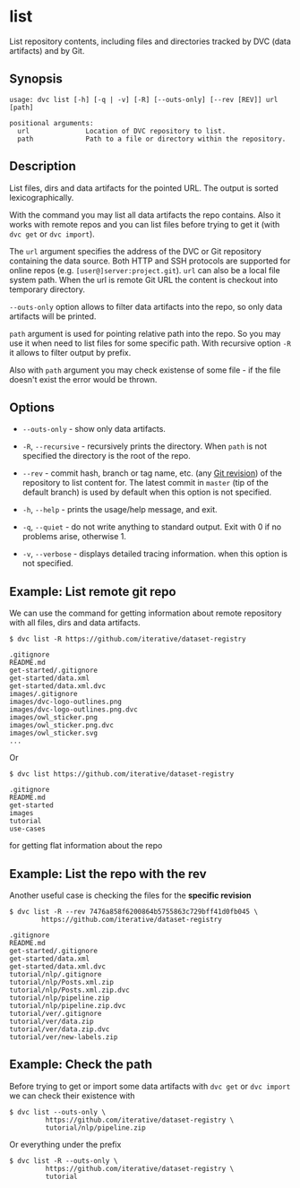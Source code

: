 # list

List <abbr>repository</abbr> contents, including files and directories tracked
by DVC (<abbr>data artifacts</abbr>) and by Git.

## Synopsis

```usage
usage: dvc list [-h] [-q | -v] [-R] [--outs-only] [--rev [REV]] url [path]

positional arguments:
  url              Location of DVC repository to list.
  path             Path to a file or directory within the repository.
```

## Description

List files, dirs and <abbr>data artifacts</abbr> for the pointed URL. The output
is sorted lexicographically.

With the command you may list all <abbr>data artifacts</abbr> the repo contains.
Also it works with remote repos and you can list files before trying to get it
(with `dvc get` or `dvc import`).

The `url` argument specifies the address of the DVC or Git repository containing
the data source. Both HTTP and SSH protocols are supported for online repos
(e.g. `[user@]server:project.git`). `url` can also be a local file system path.
When the url is remote Git URL the content is checkout into temporary directory.

`--outs-only` option allows to filter <abbr>data artifacts</abbr> into the repo,
so only <abbr>data artifacts</abbr> will be printed.

`path` argument is used for pointing relative path into the repo. So you may use
it when need to list files for some specific path. With recursive option `-R` it
allows to filter output by prefix.

Also with `path` argument you may check existense of some file - if the file
doesn't exist the error would be thrown.

## Options

- `--outs-only` - show only <abbr>data artifacts</abbr>.

- `-R`, `--recursive` - recursively prints the directory. When `path` is not
  specified the directory is the root of the repo.

- `--rev` - commit hash, branch or tag name, etc. (any
  [Git revision](https://git-scm.com/docs/revisions)) of the repository to list
  content for. The latest commit in `master` (tip of the default branch) is used
  by default when this option is not specified.

- `-h`, `--help` - prints the usage/help message, and exit.

- `-q`, `--quiet` - do not write anything to standard output. Exit with 0 if no
  problems arise, otherwise 1.

- `-v`, `--verbose` - displays detailed tracing information. when this option is
  not specified.

## Example: List remote git repo

We can use the command for getting information about remote repository with all
files, dirs and <abbr>data artifacts</abbr>.

```dvc
$ dvc list -R https://github.com/iterative/dataset-registry

.gitignore
README.md
get-started/.gitignore
get-started/data.xml
get-started/data.xml.dvc
images/.gitignore
images/dvc-logo-outlines.png
images/dvc-logo-outlines.png.dvc
images/owl_sticker.png
images/owl_sticker.png.dvc
images/owl_sticker.svg
...
```

Or

```dvc
$ dvc list https://github.com/iterative/dataset-registry

.gitignore
README.md
get-started
images
tutorial
use-cases
```

for getting flat information about the repo

## Example: List the repo with the rev

Another useful case is checking the files for the **specific revision**

```dvc
$ dvc list -R --rev 7476a858f6200864b5755863c729bff41d0fb045 \
        https://github.com/iterative/dataset-registry

.gitignore
README.md
get-started/.gitignore
get-started/data.xml
get-started/data.xml.dvc
tutorial/nlp/.gitignore
tutorial/nlp/Posts.xml.zip
tutorial/nlp/Posts.xml.zip.dvc
tutorial/nlp/pipeline.zip
tutorial/nlp/pipeline.zip.dvc
tutorial/ver/.gitignore
tutorial/ver/data.zip
tutorial/ver/data.zip.dvc
tutorial/ver/new-labels.zip
```

## Example: Check the path

Before trying to get or import some <abbr>data artifacts</abbr> with `dvc get`
or `dvc import` we can check their existence with

```dvc
$ dvc list --outs-only \
         https://github.com/iterative/dataset-registry \
         tutorial/nlp/pipeline.zip
```

Or everything under the prefix

```dvc
$ dvc list -R --outs-only \
         https://github.com/iterative/dataset-registry \
         tutorial
```
